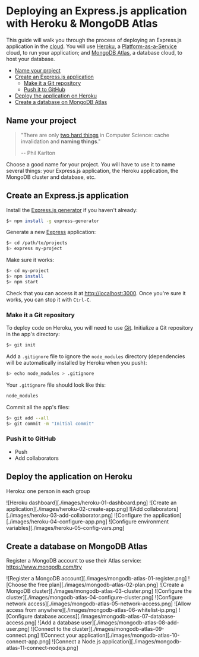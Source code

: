 # Deploying an Express.js application with Heroku & MongoDB Atlas

This guide will walk you through the process of deploying an Express.js
application in the [cloud][cloud]. You will use [Heroku][heroku], a
[Platform-as-a-Service][paas] cloud, to run your application; and [MongoDB
Atlas][mongodb-atlas], a database cloud, to host your database.

<!-- START doctoc generated TOC please keep comment here to allow auto update -->
<!-- DON'T EDIT THIS SECTION, INSTEAD RE-RUN doctoc TO UPDATE -->


- [Name your project](#name-your-project)
- [Create an Express.js application](#create-an-expressjs-application)
  - [Make it a Git repository](#make-it-a-git-repository)
  - [Push it to GitHub](#push-it-to-github)
- [Deploy the application on Heroku](#deploy-the-application-on-heroku)
- [Create a database on MongoDB Atlas](#create-a-database-on-mongodb-atlas)

<!-- END doctoc generated TOC please keep comment here to allow auto update -->



## Name your project

> "There are only [two hard things][two-hard-things] in Computer Science: cache
> invalidation and **naming things**."
>
> -- Phil Karlton

Choose a good name for your project. You will have to use it to name several
things: your Express.js application, the Heroku application, the MongoDB cluster
and database, etc.



## Create an Express.js application

Install the [Express.js generator][express-generator] if you haven't already:

```bash
$> npm install -g express-generator
```

Generate a new [Express][express] application:

```bash
$> cd /path/to/projects
$> express my-project
```

Make sure it works:

```bash
$> cd my-project
$> npm install
$> npm start
```

Check that you can access it at [http://localhost:3000](http://localhost:3000).
Once you're sure it works, you can stop it with `Ctrl-C`.

### Make it a Git repository

To deploy code on Heroku, you will need to use [Git][git]. Initialize a Git
repository in the app's directory:

```bash
$> git init
```

Add a `.gitignore` file to ignore the `node_modules` directory (dependencies
will be automatically installed by Heroku when you push):

```bash
$> echo node_modules > .gitignore
```

Your `.gitignore` file should look like this:

```txt
node_modules
```

Commit all the app's files:

```bash
$> git add --all
$> git commit -m "Initial commit"
```

### Push it to GitHub

* Push
* Add collaborators



## Deploy the application on Heroku

Heroku: one person in each group

![Heroku dashboard][./images/heroku-01-dashboard.png]
![Create an application][./images/heroku-02-create-app.png]
![Add collaborators][./images/heroku-03-add-collaborator.png]
![Configure the application][./images/heroku-04-configure-app.png]
![Configure environment variables][./images/heroku-05-config-vars.png]



## Create a database on MongoDB Atlas

Register a MongoDB account to use their Atlas service: https://www.mongodb.com/try

![Register a MongoDB account][./images/mongodb-atlas-01-register.png]
![Choose the free plan][./images/mongodb-atlas-02-plan.png]
![Create a MongoDB cluster][./images/mongodb-atlas-03-cluster.png]
![Configure the cluster][./images/mongodb-atlas-04-configure-cluster.png]
![Configure network access][./images/mongodb-atlas-05-network-access.png]
![Allow access from anywhere][./images/mongodb-atlas-06-whitelist-ip.png]
![Configure database access][./images/mongodb-atlas-07-database-access.png]
![Add a database user][./images/mongodb-atlas-08-add-user.png]
![Connect to the cluster][./images/mongodb-atlas-09-connect.png]
![Connect your application][./images/mongodb-atlas-10-connect-app.png]
![Connect a Node.js application][./images/mongodb-atlas-11-connect-nodejs.png]



[cloud]: https://en.wikipedia.org/wiki/Cloud_computing
[express]: https://expressjs.com
[express-generator]: https://www.npmjs.com/package/express-generator
[git]: https://git-scm.com
[heroku]: https://heroku.com
[mongodb-atlas]: https://www.mongodb.com/cloud/atlas
[paas]: https://en.wikipedia.org/wiki/Platform_as_a_service
[two-hard-things]: https://martinfowler.com/bliki/TwoHardThings.html
